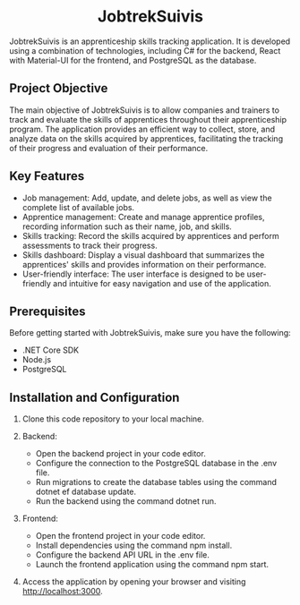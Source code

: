 <h1 align="center"> JobtrekSuivis </h1>

JobtrekSuivis is an apprenticeship skills tracking application. It is developed using a combination of technologies, including C# for the backend, React with Material-UI for the frontend, and PostgreSQL as the database.

## Project Objective

The main objective of JobtrekSuivis is to allow companies and trainers to track and evaluate the skills of apprentices throughout their apprenticeship program. The application provides an efficient way to collect, store, and analyze data on the skills acquired by apprentices, facilitating the tracking of their progress and evaluation of their performance.

## Key Features

- Job management: Add, update, and delete jobs, as well as view the complete list of available jobs.
- Apprentice management: Create and manage apprentice profiles, recording information such as their name, job, and skills.
- Skills tracking: Record the skills acquired by apprentices and perform assessments to track their progress.
- Skills dashboard: Display a visual dashboard that summarizes the apprentices' skills and provides information on their performance.
- User-friendly interface: The user interface is designed to be user-friendly and intuitive for easy navigation and use of the application.

## Prerequisites

Before getting started with JobtrekSuivis, make sure you have the following:

- .NET Core SDK
- Node.js
- PostgreSQL

## Installation and Configuration

1. Clone this code repository to your local machine.

2. Backend:

    - Open the backend project in your code editor.
    - Configure the connection to the PostgreSQL database in the .env file.
    - Run migrations to create the database tables using the command dotnet ef database update.
    - Run the backend using the command dotnet run.
3. Frontend:

    - Open the frontend project in your code editor.
    - Install dependencies using the command npm install.
    - Configure the backend API URL in the .env file.
    - Launch the frontend application using the command npm start.
4. Access the application by opening your browser and visiting <http://localhost:3000>.
